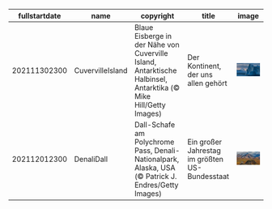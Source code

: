 |fullstartdate|name|copyright|title|image|
|--|--|--|--|--|
202111302300|CuvervilleIsland|Blaue Eisberge in der Nähe von Cuverville Island, Antarktische Halbinsel, Antarktika (© Mike Hill/Getty Images)|Der Kontinent, der uns allen gehört|![](/de-DE/2021/12/202111302300CuvervilleIsland.jpg)|
202112012300|DenaliDall|Dall-Schafe am Polychrome Pass, Denali-Nationalpark, Alaska, USA (© Patrick J. Endres/Getty Images)|Ein großer Jahrestag im größten US-Bundesstaat|![](/de-DE/2021/12/202112012300DenaliDall.jpg)|
